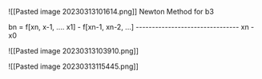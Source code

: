 ![[Pasted image 20230313101614.png]]
Newton Method for b3

bn = f\[xn, x-1, .... x1] - f\[xn-1, xn-2, ...]
			--------------------------------
						xn - x0

![[Pasted image 20230313103910.png]]




![[Pasted image 20230313115445.png]]



